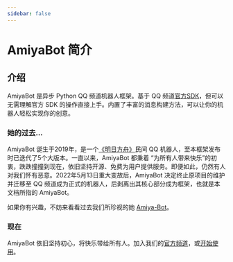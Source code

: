 ```yaml
---
sidebar: false
---
```


# AmiyaBot 简介

## 介绍

AmiyaBot 是异步 Python QQ 频道机器人框架。基于 QQ 频道[官方SDK](https://bot.q.qq.com/wiki/develop/pythonsdk/)，但可以无需理解官方 SDK
的操作直接上手。内置了丰富的消息构建方法，可以让你的机器人轻松实现你的创意。

### 她的过去...

AmiyaBot 诞生于2019年，是一个[《明日方舟》](https://ak.hypergryph.com/index)民间 QQ 机器人，至本框架发布时已迭代了5个大版本。一直以来，AmiyaBot 都秉着
“为所有人带来快乐”的初衷，跌跌撞撞到现在，依旧坚持开源、免费为用户提供服务。即便如此，仍然有人对我们怀有恶意。2022年5月13日重大变故后，AmiyaBot 决定终止原项目的维护并迁移至 QQ
频道成为正式的机器人，后剥离出其核心部分成为框架，也就是本文档所指的 AmiyaBot。

如果你有兴趣，不妨来看看过去我们所珍视的她 [Amiya-Bot](https://github.com/AmiyaBot/Amiya-Bot)。

### 现在

AmiyaBot
依旧坚持初心，将快乐带给所有人。加入我们的[官方频道](https://qun.qq.com/qqweb/qunpro/share?_wv=3&_wwv=128&appChannel=share&inviteCode=1W4sJux&appChannel=share&businessType=9&from=181074&biz=ka&shareSource=5)，或[开始使用](
/develop/)。
